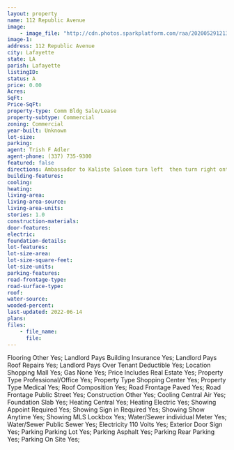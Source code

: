 ```yaml
---
layout: property
name: 112 Republic Avenue
image:
    - image_file: "http://cdn.photos.sparkplatform.com/raa/20200529121320199748000000.jpg"
image-1:
address: 112 Republic Avenue
city: Lafayette
state: LA
parish: Lafayette
listingID: 
status: A
price: 0.00
Acres: 
SqFt: 
Price-SqFt: 
property-type: Comm Bldg Sale/Lease
property-subtype: Commercial
zoning: Commercial
year-built: Unknown
lot-size: 
parking: 
agent: Trish F Adler
agent-phone: (337) 735-9300
featured: false
directions: Ambassador to Kaliste Saloom turn left  then turn right onto Republic. building on the right.
building-features: 
cooling: 
heating: 
living-area: 
living-area-source: 
living-area-units: 
stories: 1.0
construction-materials: 
door-features: 
electric: 
foundation-details: 
lot-features: 
lot-size-area: 
lot-size-square-feet: 
lot-size-units: 
parking-features: 
road-frontage-type: 
road-surface-type: 
roof: 
water-source: 
wooded-percent: 
last-updated: 2022-06-14
plans: 
files:
    - file_name:
      file:
---
```

Flooring	Other	Yes;
Landlord Pays	Building Insurance	Yes;
Landlord Pays	Roof Repairs	Yes;
Landlord Pays	Over Tenant Deductible	Yes;
Location	Shopping Mall	Yes;
Gas	None	Yes;
Price Includes	Real Estate	Yes;
Property Type	Professional/Office	Yes;
Property Type	Shopping Center	Yes;
Property Type	Medical	Yes;
Roof	Composition	Yes;
Road Frontage	Paved	Yes;
Road Frontage	Public Street	Yes;
Construction	Other	Yes;
Cooling	Central Air	Yes;
Foundation	Slab	Yes;
Heating	Central	Yes;
Heating	Electric	Yes;
Showing	Appoint Required	Yes;
Showing	Sign in Required	Yes;
Showing	Show Anytime	Yes;
Showing	MLS Lockbox	Yes;
Water/Sewer	individual Meter	Yes;
Water/Sewer	Public Sewer	Yes;
Electricity	110 Volts	Yes;
Exterior	Door Sign	Yes;
Parking	Parking Lot	Yes;
Parking	Asphalt	Yes;
Parking	Rear Parking	Yes;
Parking	On Site	Yes;

